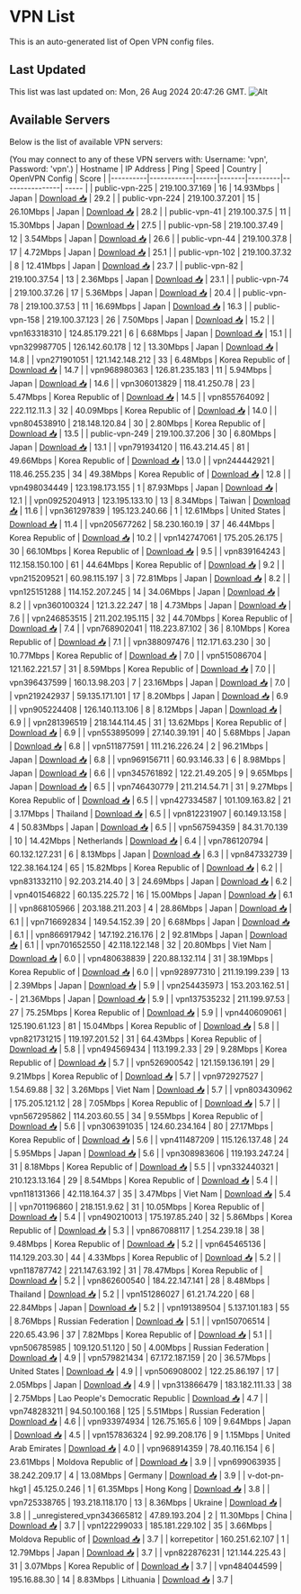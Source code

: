 # VPN List

This is an auto-generated list of Open VPN config files.

## Last Updated

This list was last updated on: Mon, 26 Aug 2024 20:47:26 GMT.
![Alt](https://repobeats.axiom.co/api/embed/186b98318ef1479477931607c1ad7d823f12451f.svg "Repobeats analytics image")

## Available Servers

Below is the list of available VPN servers:

(You may connect to any of these VPN servers with: Username: 'vpn', Password: 'vpn'.)
| Hostname | IP Address | Ping | Speed | Country | OpenVPN Config | Score |
|----------|------------|------|-------|---------|----------------| ----- |
| public-vpn-225 | 219.100.37.169 | 16 | 14.93Mbps | Japan | [Download 📥](./configs/server_0_JP.ovpn) | 29.2 |
| public-vpn-224 | 219.100.37.201 | 15 | 26.10Mbps | Japan | [Download 📥](./configs/server_1_JP.ovpn) | 28.2 |
| public-vpn-41 | 219.100.37.5 | 11 | 15.30Mbps | Japan | [Download 📥](./configs/server_2_JP.ovpn) | 27.5 |
| public-vpn-58 | 219.100.37.49 | 12 | 3.54Mbps | Japan | [Download 📥](./configs/server_3_JP.ovpn) | 26.6 |
| public-vpn-44 | 219.100.37.8 | 17 | 4.72Mbps | Japan | [Download 📥](./configs/server_4_JP.ovpn) | 25.1 |
| public-vpn-102 | 219.100.37.32 | 8 | 12.41Mbps | Japan | [Download 📥](./configs/server_5_JP.ovpn) | 23.7 |
| public-vpn-82 | 219.100.37.54 | 13 | 2.36Mbps | Japan | [Download 📥](./configs/server_6_JP.ovpn) | 23.1 |
| public-vpn-74 | 219.100.37.26 | 17 | 5.36Mbps | Japan | [Download 📥](./configs/server_7_JP.ovpn) | 20.4 |
| public-vpn-78 | 219.100.37.53 | 11 | 16.69Mbps | Japan | [Download 📥](./configs/server_8_JP.ovpn) | 16.3 |
| public-vpn-158 | 219.100.37.123 | 26 | 7.50Mbps | Japan | [Download 📥](./configs/server_9_JP.ovpn) | 15.2 |
| vpn163318310 | 124.85.179.221 | 6 | 6.68Mbps | Japan | [Download 📥](./configs/server_10_JP.ovpn) | 15.1 |
| vpn329987705 | 126.142.60.178 | 12 | 13.30Mbps | Japan | [Download 📥](./configs/server_11_JP.ovpn) | 14.8 |
| vpn271901051 | 121.142.148.212 | 33 | 6.48Mbps | Korea Republic of | [Download 📥](./configs/server_12_KR.ovpn) | 14.7 |
| vpn968980363 | 126.81.235.183 | 11 | 5.94Mbps | Japan | [Download 📥](./configs/server_13_JP.ovpn) | 14.6 |
| vpn306013829 | 118.41.250.78 | 23 | 5.47Mbps | Korea Republic of | [Download 📥](./configs/server_14_KR.ovpn) | 14.5 |
| vpn855764092 | 222.112.11.3 | 32 | 40.09Mbps | Korea Republic of | [Download 📥](./configs/server_15_KR.ovpn) | 14.0 |
| vpn804538910 | 218.148.120.84 | 30 | 2.80Mbps | Korea Republic of | [Download 📥](./configs/server_16_KR.ovpn) | 13.5 |
| public-vpn-249 | 219.100.37.206 | 30 | 6.80Mbps | Japan | [Download 📥](./configs/server_17_JP.ovpn) | 13.1 |
| vpn791934120 | 116.43.214.45 | 81 | 49.66Mbps | Korea Republic of | [Download 📥](./configs/server_18_KR.ovpn) | 13.0 |
| vpn244442921 | 118.46.255.235 | 34 | 49.38Mbps | Korea Republic of | [Download 📥](./configs/server_19_KR.ovpn) | 12.8 |
| vpn498034449 | 123.198.173.155 | 1 | 87.93Mbps | Japan | [Download 📥](./configs/server_20_JP.ovpn) | 12.1 |
| vpn0925204913 | 123.195.133.10 | 13 | 8.34Mbps | Taiwan | [Download 📥](./configs/server_21_TW.ovpn) | 11.6 |
| vpn361297839 | 195.123.240.66 | 1 | 12.61Mbps | United States | [Download 📥](./configs/server_22_US.ovpn) | 11.4 |
| vpn205677262 | 58.230.160.19 | 37 | 46.44Mbps | Korea Republic of | [Download 📥](./configs/server_23_KR.ovpn) | 10.2 |
| vpn142747061 | 175.205.26.175 | 30 | 66.10Mbps | Korea Republic of | [Download 📥](./configs/server_24_KR.ovpn) | 9.5 |
| vpn839164243 | 112.158.150.100 | 61 | 44.64Mbps | Korea Republic of | [Download 📥](./configs/server_25_KR.ovpn) | 9.2 |
| vpn215209521 | 60.98.115.197 | 3 | 72.81Mbps | Japan | [Download 📥](./configs/server_26_JP.ovpn) | 8.2 |
| vpn125151288 | 114.152.207.245 | 14 | 34.06Mbps | Japan | [Download 📥](./configs/server_27_JP.ovpn) | 8.2 |
| vpn360100324 | 121.3.22.247 | 18 | 4.73Mbps | Japan | [Download 📥](./configs/server_28_JP.ovpn) | 7.6 |
| vpn246853515 | 211.202.195.115 | 32 | 44.70Mbps | Korea Republic of | [Download 📥](./configs/server_29_KR.ovpn) | 7.4 |
| vpn768902041 | 118.223.87.102 | 36 | 8.10Mbps | Korea Republic of | [Download 📥](./configs/server_30_KR.ovpn) | 7.1 |
| vpn388097476 | 112.171.63.230 | 30 | 10.77Mbps | Korea Republic of | [Download 📥](./configs/server_31_KR.ovpn) | 7.0 |
| vpn515086704 | 121.162.221.57 | 31 | 8.59Mbps | Korea Republic of | [Download 📥](./configs/server_32_KR.ovpn) | 7.0 |
| vpn396437599 | 160.13.98.203 | 7 | 23.16Mbps | Japan | [Download 📥](./configs/server_33_JP.ovpn) | 7.0 |
| vpn219242937 | 59.135.171.101 | 17 | 8.20Mbps | Japan | [Download 📥](./configs/server_34_JP.ovpn) | 6.9 |
| vpn905224408 | 126.140.113.106 | 8 | 8.12Mbps | Japan | [Download 📥](./configs/server_35_JP.ovpn) | 6.9 |
| vpn281396519 | 218.144.114.45 | 31 | 13.62Mbps | Korea Republic of | [Download 📥](./configs/server_36_KR.ovpn) | 6.9 |
| vpn553895099 | 27.140.39.191 | 40 | 5.68Mbps | Japan | [Download 📥](./configs/server_37_JP.ovpn) | 6.8 |
| vpn511877591 | 111.216.226.24 | 2 | 96.21Mbps | Japan | [Download 📥](./configs/server_38_JP.ovpn) | 6.8 |
| vpn969156711 | 60.93.146.33 | 6 | 8.98Mbps | Japan | [Download 📥](./configs/server_39_JP.ovpn) | 6.6 |
| vpn345761892 | 122.21.49.205 | 9 | 9.65Mbps | Japan | [Download 📥](./configs/server_40_JP.ovpn) | 6.5 |
| vpn746430779 | 211.214.54.71 | 31 | 9.27Mbps | Korea Republic of | [Download 📥](./configs/server_41_KR.ovpn) | 6.5 |
| vpn427334587 | 101.109.163.82 | 21 | 3.17Mbps | Thailand | [Download 📥](./configs/server_42_TH.ovpn) | 6.5 |
| vpn812231907 | 60.149.13.158 | 4 | 50.83Mbps | Japan | [Download 📥](./configs/server_43_JP.ovpn) | 6.5 |
| vpn567594359 | 84.31.70.139 | 10 | 14.42Mbps | Netherlands | [Download 📥](./configs/server_44_NL.ovpn) | 6.4 |
| vpn786120794 | 60.132.127.231 | 6 | 8.13Mbps | Japan | [Download 📥](./configs/server_45_JP.ovpn) | 6.3 |
| vpn847332739 | 122.38.164.124 | 65 | 15.82Mbps | Korea Republic of | [Download 📥](./configs/server_46_KR.ovpn) | 6.2 |
| vpn831332110 | 92.203.214.40 | 3 | 24.69Mbps | Japan | [Download 📥](./configs/server_47_JP.ovpn) | 6.2 |
| vpn401546822 | 60.135.225.72 | 16 | 15.00Mbps | Japan | [Download 📥](./configs/server_48_JP.ovpn) | 6.1 |
| vpn868105966 | 203.188.211.203 | 4 | 28.86Mbps | Japan | [Download 📥](./configs/server_49_JP.ovpn) | 6.1 |
| vpn716692834 | 149.54.152.39 | 20 | 6.68Mbps | Japan | [Download 📥](./configs/server_50_JP.ovpn) | 6.1 |
| vpn866917942 | 147.192.216.176 | 2 | 92.81Mbps | Japan | [Download 📥](./configs/server_51_JP.ovpn) | 6.1 |
| vpn701652550 | 42.118.122.148 | 32 | 20.80Mbps | Viet Nam | [Download 📥](./configs/server_52_VN.ovpn) | 6.0 |
| vpn480638839 | 220.88.132.114 | 31 | 38.19Mbps | Korea Republic of | [Download 📥](./configs/server_53_KR.ovpn) | 6.0 |
| vpn928977310 | 211.19.199.239 | 13 | 2.39Mbps | Japan | [Download 📥](./configs/server_54_JP.ovpn) | 5.9 |
| vpn254435973 | 153.203.162.51 | - | 21.36Mbps | Japan | [Download 📥](./configs/server_55_JP.ovpn) | 5.9 |
| vpn137535232 | 211.199.97.53 | 27 | 75.25Mbps | Korea Republic of | [Download 📥](./configs/server_56_KR.ovpn) | 5.9 |
| vpn440609061 | 125.190.61.123 | 81 | 15.04Mbps | Korea Republic of | [Download 📥](./configs/server_57_KR.ovpn) | 5.8 |
| vpn821731215 | 119.197.201.52 | 31 | 64.43Mbps | Korea Republic of | [Download 📥](./configs/server_58_KR.ovpn) | 5.8 |
| vpn494569434 | 113.199.2.33 | 29 | 9.28Mbps | Korea Republic of | [Download 📥](./configs/server_59_KR.ovpn) | 5.7 |
| vpn526900542 | 121.159.136.191 | 29 | 9.21Mbps | Korea Republic of | [Download 📥](./configs/server_60_KR.ovpn) | 5.7 |
| vpn972927527 | 1.54.69.88 | 32 | 3.26Mbps | Viet Nam | [Download 📥](./configs/server_61_VN.ovpn) | 5.7 |
| vpn803430962 | 175.205.121.12 | 28 | 7.05Mbps | Korea Republic of | [Download 📥](./configs/server_62_KR.ovpn) | 5.7 |
| vpn567295862 | 114.203.60.55 | 34 | 9.55Mbps | Korea Republic of | [Download 📥](./configs/server_63_KR.ovpn) | 5.6 |
| vpn306391035 | 124.60.234.164 | 80 | 27.17Mbps | Korea Republic of | [Download 📥](./configs/server_64_KR.ovpn) | 5.6 |
| vpn411487209 | 115.126.137.48 | 24 | 5.95Mbps | Japan | [Download 📥](./configs/server_65_JP.ovpn) | 5.6 |
| vpn308983606 | 119.193.247.24 | 31 | 8.18Mbps | Korea Republic of | [Download 📥](./configs/server_66_KR.ovpn) | 5.5 |
| vpn332440321 | 210.123.13.164 | 29 | 8.54Mbps | Korea Republic of | [Download 📥](./configs/server_67_KR.ovpn) | 5.4 |
| vpn118131366 | 42.118.164.37 | 35 | 3.47Mbps | Viet Nam | [Download 📥](./configs/server_68_VN.ovpn) | 5.4 |
| vpn701196860 | 218.151.9.62 | 31 | 10.05Mbps | Korea Republic of | [Download 📥](./configs/server_69_KR.ovpn) | 5.4 |
| vpn490210013 | 175.197.85.240 | 32 | 5.86Mbps | Korea Republic of | [Download 📥](./configs/server_70_KR.ovpn) | 5.3 |
| vpn867088117 | 1.254.239.18 | 38 | 9.48Mbps | Korea Republic of | [Download 📥](./configs/server_71_KR.ovpn) | 5.2 |
| vpn645465136 | 114.129.203.30 | 44 | 4.33Mbps | Korea Republic of | [Download 📥](./configs/server_72_KR.ovpn) | 5.2 |
| vpn118787742 | 221.147.63.192 | 31 | 78.47Mbps | Korea Republic of | [Download 📥](./configs/server_73_KR.ovpn) | 5.2 |
| vpn862600540 | 184.22.147.141 | 28 | 8.48Mbps | Thailand | [Download 📥](./configs/server_74_TH.ovpn) | 5.2 |
| vpn151286027 | 61.21.74.220 | 68 | 22.84Mbps | Japan | [Download 📥](./configs/server_75_JP.ovpn) | 5.2 |
| vpn191389504 | 5.137.101.183 | 55 | 8.76Mbps | Russian Federation | [Download 📥](./configs/server_76_RU.ovpn) | 5.1 |
| vpn150706514 | 220.65.43.96 | 37 | 7.82Mbps | Korea Republic of | [Download 📥](./configs/server_77_KR.ovpn) | 5.1 |
| vpn506785985 | 109.120.51.120 | 50 | 4.00Mbps | Russian Federation | [Download 📥](./configs/server_78_RU.ovpn) | 4.9 |
| vpn579821434 | 67.172.187.159 | 20 | 36.57Mbps | United States | [Download 📥](./configs/server_79_US.ovpn) | 4.9 |
| vpn506908002 | 122.25.86.197 | 17 | 2.05Mbps | Japan | [Download 📥](./configs/server_80_JP.ovpn) | 4.9 |
| vpn313866479 | 183.182.111.33 | 38 | 2.75Mbps | Lao People's Democratic Republic | [Download 📥](./configs/server_81_LA.ovpn) | 4.7 |
| vpn748283211 | 94.50.100.168 | 125 | 5.51Mbps | Russian Federation | [Download 📥](./configs/server_82_RU.ovpn) | 4.6 |
| vpn933974934 | 126.75.165.6 | 109 | 9.64Mbps | Japan | [Download 📥](./configs/server_83_JP.ovpn) | 4.5 |
| vpn157836324 | 92.99.208.176 | 9 | 1.15Mbps | United Arab Emirates | [Download 📥](./configs/server_84_AE.ovpn) | 4.0 |
| vpn968914359 | 78.40.116.154 | 6 | 23.61Mbps | Moldova Republic of | [Download 📥](./configs/server_85_MD.ovpn) | 3.9 |
| vpn699063935 | 38.242.209.17 | 4 | 13.08Mbps | Germany | [Download 📥](./configs/server_86_DE.ovpn) | 3.9 |
| v-dot-pn-hkg1 | 45.125.0.246 | 1 | 61.35Mbps | Hong Kong | [Download 📥](./configs/server_87_HK.ovpn) | 3.8 |
| vpn725338765 | 193.218.118.170 | 13 | 8.36Mbps | Ukraine | [Download 📥](./configs/server_88_UA.ovpn) | 3.8 |
| _unregistered_vpn343665812 | 47.89.193.204 | 2 | 11.30Mbps | China | [Download 📥](./configs/server_89_CN.ovpn) | 3.7 |
| vpn122299033 | 185.181.229.102 | 35 | 3.66Mbps | Moldova Republic of | [Download 📥](./configs/server_90_MD.ovpn) | 3.7 |
| korrepetitor | 160.251.62.107 | 1 | 12.79Mbps | Japan | [Download 📥](./configs/server_91_JP.ovpn) | 3.7 |
| vpn822876231 | 121.144.225.43 | 31 | 3.07Mbps | Korea Republic of | [Download 📥](./configs/server_92_KR.ovpn) | 3.7 |
| vpn484044599 | 195.16.88.30 | 14 | 8.83Mbps | Lithuania | [Download 📥](./configs/server_93_LT.ovpn) | 3.7 |
